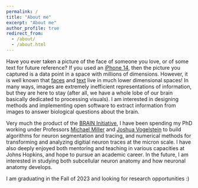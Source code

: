 ```yaml
---
permalink: /
title: "About me"
excerpt: "About me"
author_profile: true
redirect_from: 
  - /about/
  - /about.html
---
```


Have you ever taken a picture of the face of someone you love, or of some text for future reference? If you used an [iPhone 14](https://www.apple.com/iphone-14/specs/), then the picture you captured is a data point in a space with millions of dimensions. However, it is well known that [faces](https://doi.org/10.1109/tpami.2007.1033) and [text](https://doi.org/10.1002/j.1538-7305.1948.tb01338.x) live in much lower dimensional spaces! In many ways, images are extremely inefficient representations of information, but they are here to stay (after all, we have a whole lobe of our brain basically dedicated to processing visuals). I am interested in designing methods and implementing open software to extract information from images to answer biological questions about the brain.

Very much the product of the [BRAIN Initiative](https://braininitiative.nih.gov/), I have been spending my PhD working under Professors [Michael Miller](https://www.bme.jhu.edu/people/faculty/michael-i-miller/) and [Joshua Vogelstein](https://jovo.me/) to build algorithms for neuron segmentation and tracing, and numerical methods for transforming and analyzing digitial neuron traces at the micron scale. I have also deeply enjoyed both mentoring and teaching in various capacities at Johns Hopkins, and hope to pursue an academic career. In the future, I am interested in studying both subcellular neuron anatomy and how neuronal anatomy develops.

I am graduating in the Fall of 2023 and looking for research opportunities :)